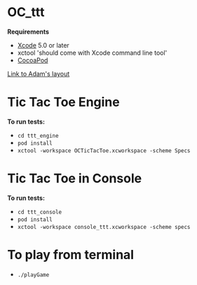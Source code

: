 OC_ttt
======

<b>Requirements</b>

- [Xcode](https://developer.apple.com/xcode/) 5.0 or later
- xctool 'should come with Xcode command line tool'
- [CocoaPod](http://cocoapods.org/)

[Link to Adam's layout](http://aekaplan.github.io/projects/dashboard.html)
# Tic Tac Toe Engine

<b>To run tests:</b>

- `cd ttt_engine`
- `pod install`
- `xctool -workspace OCTicTacToe.xcworkspace -scheme Specs`

# Tic Tac Toe in Console

<b>To run tests:</b>

- `cd ttt_console`
- `pod install`
- `xctool -workspace console_ttt.xcworkspace -scheme specs`

# To play from terminal

- `./playGame`
